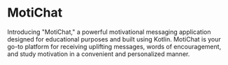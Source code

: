 # MotiChat
Introducing "MotiChat," a powerful motivational messaging application designed for educational purposes and built using Kotlin. MotiChat is your go-to platform for receiving uplifting messages, words of encouragement, and study motivation in a convenient and personalized manner.
